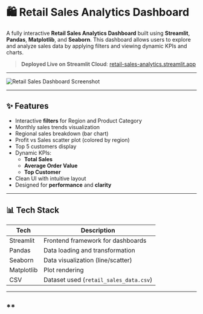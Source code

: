 # 🛍️ Retail Sales Analytics Dashboard

A fully interactive **Retail Sales Analytics Dashboard** built using **Streamlit**, **Pandas**, **Matplotlib**, and **Seaborn**. This dashboard allows users to explore and analyze sales data by applying filters and viewing dynamic KPIs and charts.

> **Deployed Live on Streamlit Cloud**: [retail-sales-analytics.streamlit.app](https://retail-sales-analytics.streamlit.app)

---

![Retail Sales Dashboard Screenshot](https://user-images.githubusercontent.com/your-username/dashboard-screenshot.png)

---

## ✨ Features

- Interactive **filters** for Region and Product Category
- Monthly sales trends visualization
- Regional sales breakdown (bar chart)
- Profit vs Sales scatter plot (colored by region)
- Top 5 customers display
- Dynamic KPIs:
  - **Total Sales**
  - **Average Order Value**
  - **Top Customer**
- Clean UI with intuitive layout
- Designed for **performance** and **clarity**

---

## 📊 Tech Stack

| Tech        | Description                         |
|-------------|-------------------------------------|
| Streamlit   | Frontend framework for dashboards   |
| Pandas      | Data loading and transformation     |
| Seaborn     | Data visualization (line/scatter)   |
| Matplotlib  | Plot rendering                      |
| CSV         | Dataset used (`retail_sales_data.csv`) |

---

## ** 
